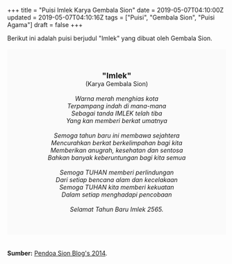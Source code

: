 +++
title = "Puisi Imlek Karya Gembala Sion"
date = 2019-05-07T04:10:00Z
updated = 2019-05-07T04:10:16Z
tags = ["Puisi", "Gembala Sion", "Puisi Agama"]
draft = false
+++

<div dir="ltr" style="text-align: left;" trbidi="on"><div dir="ltr" style="text-align: left;" trbidi="on"><div dir="ltr" style="text-align: left;" trbidi="on"><div style="text-align: justify;">Berikut ini adalah puisi berjudul "Imlek" yang dibuat oleh Gembala Sion.</div><br /><div style="background: #FAFAFA; font-size: 14px; height: auto; margin: 0 auto; padding: 50px; text-align: center; width: auto;"><span style="font-size: 18px;"><b>"Imlek"</b></span><br />(Karya Gembala Sion)<br /><br /><i>Warna merah menghias kota<br />Terpampang indah di mana-mana<br />Sebagai tanda IMLEK telah tiba<br />Yang kan memberi berkat umatnya<br /><br />Semoga tahun baru ini membawa sejahtera<br />Mencurahkan berkat berkelimpahan bagi kita<br />Memberikan anugrah, kesehatan dan sentosa<br />Bahkan banyak keberuntungan bagi kita semua<br /><br />Semoga TUHAN memberi perlindungan<br />Dari setiap bencana alam dan kecelakaan<br />Semoga TUHAN kita memberi kekuatan<br />Dalam setiap menghadapi pencobaan<br /><br />Selamat Tahun Baru Imlek 2565.</i> </div></div></div><b><br /></b> <br /><div style="text-align: justify;"><b>Sumber:</b> <a href="https://pendoasion.wordpress.com/2014/01/30/puisi-imlek/" target="_blank">Pendoa Sion Blog's 2014</a>.</div></div>
